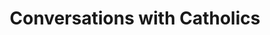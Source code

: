---
layout: post
title:  'Conversations with Catholics'
story: 'http://www.bostonglobe.com/2013/12/21/conversations/vW4HIzm4x0CrkU4L7QaXfP/story.html'
text: 'Interactive video portraits of local catholics discussing the new Pope Francis.'
vimeo: '<iframe src="//player.vimeo.com/video/92555720?title=0&amp;byline=0&amp;portrait=0&amp;color=ffffff" width="640" height="555" frameborder="0" webkitallowfullscreen mozallowfullscreen allowfullscreen></iframe>'
---